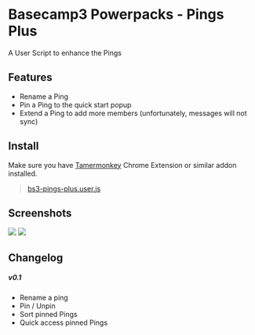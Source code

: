 # Basecamp3 Powerpacks - Pings Plus

A User Script to enhance the Pings

## Features

- Rename a Ping
- Pin a Ping to the quick start popup
- Extend a Ping to add more members (unfortunately, messages will not sync)

## Install

Make sure you have [Tamermonkey](https://chrome.google.com/webstore/detail/tampermonkey/dhdgffkkebhmkfjojejmpbldmpobfkfo) Chrome Extension or similar addon installed.

> [bs3-pings-plus.user.js](https://github.com/greatghoul/basecamp3-powerpacks/raw/main/pings-plus/bs3-pings-plus.user.js)

## Screenshots

![](https://i.imgur.com/6hIoW6r.png)
![](https://i.imgur.com/jC6L5Vn.png)

## Changelog

##### v0.1

- Rename a ping
- Pin / Unpin
- Sort pinned Pings
- Quick access pinned Pings
